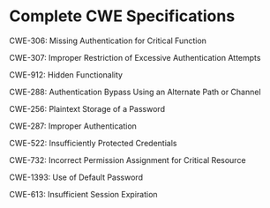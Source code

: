 

# Complete CWE Specifications

CWE-306: Missing Authentication for Critical Function

CWE-307: Improper Restriction of Excessive Authentication Attempts

CWE-912: Hidden Functionality

CWE-288: Authentication Bypass Using an Alternate Path or Channel

CWE-256: Plaintext Storage of a Password

CWE-287: Improper Authentication

CWE-522: Insufficiently Protected Credentials

CWE-732: Incorrect Permission Assignment for Critical Resource

CWE-1393: Use of Default Password

CWE-613: Insufficient Session Expiration